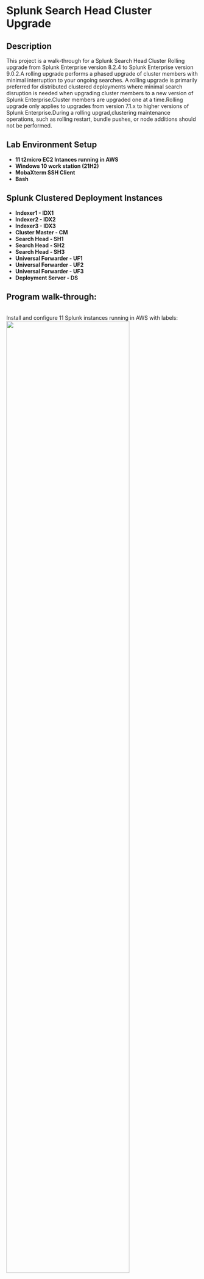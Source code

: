 <h1>Splunk Search Head Cluster Upgrade</h1>


<h2>Description</h2>
This project is a walk-through for a Splunk Search Head Cluster Rolling upgrade from Splunk Enterprise version 8.2.4 to Splunk Enterprise version 9.0.2.A rolling upgrade performs a phased upgrade of cluster members with minimal interruption to your ongoing searches. A rolling upgrade  is primarily preferred for distributed clustered deployments where minimal search disruption is needed when upgrading cluster members to a new version of Splunk Enterprise.Cluster members are upgraded one at a time.Rolling upgrade only applies to upgrades from version 7.1.x to higher versions of Splunk Enterprise.During a rolling upgrad,clustering maintenance operations, such as rolling restart, bundle pushes, or node additions should not be performed.

<br />


<h2>Lab Environment Setup</h2>

- <b>11 t2micro EC2 Intances running in AWS</b> 
- <b>Windows 10 work station (21H2)</b>
- <b>MobaXterm SSH Client</b>
- <b>Bash</b>

<h2>Splunk Clustered Deployment Instances</h2>

- <b>Indexer1 - IDX1</b> 
- <b>Indexer2 - IDX2</b>
- <b>Indexer3 - IDX3</b>
- <b>Cluster Master - CM</b>
- <b>Search Head - SH1</b>
- <b>Search Head - SH2</b>
- <b>Search Head - SH3</b>
- <b>Universal Forwarder - UF1</b>
- <b>Universal Forwarder - UF2</b>
- <b>Universal Forwarder - UF3</b>
- <b>Deployment Server - DS</b>

<h2>Program walk-through:</h2>



<br />
Install and configure 11 Splunk  instances running in AWS with labels:  <br/>
<img src="https://user-images.githubusercontent.com/112047285/205214716-5ded9750-c344-486f-9a9f-a053953d134f.png" height="80%" width="80%"/>
<br />
<br />
Run preliminary health checks on any Search Head Cluster member to establish a baseline of performance before the upgrade so you can tell 
if the system is performing within expected ranges after the upgrade.Run the CLI command on $SPLUNK_HOME ./splunk show shcluster-status --verbose.
Verify the Splunk version from the output: <br/>
<img src="https://user-images.githubusercontent.com/112047285/205215933-20f8310f-f6de-4889-bcd4-648cd036ccb9.png" height="80%" width="80%"/>
<br />
<br />
Initialize rolling upgrade on any Search Head Cluster Member:  <br/>
<img src="https://user-images.githubusercontent.com/112047285/205216725-9a90fd43-1e44-4105-88fe-cb5cf68fbdc7.png" height="80%" width="80%"/>
<br />
<br />
Select a Search Head Cluster member other than the Captain and put that member into manual detention mode:  <br/>
<img src="https://user-images.githubusercontent.com/112047285/205217013-a2951a1c-e7b6-45db-8618-6ae49110509c.png" height="80%" width="80%"/>
                                                             
<br />
<br />
Confirm the member is ready for upgrade.
Run the following command to confirm that all historical and ad-hoc searches are complete:  <br/>
<img src="https://user-images.githubusercontent.com/112047285/205217607-301fdaea-122e-4484-a502-c71654f5f4d0.png" height="80%" width="80%"/>
<br />
<br />

Upgrade the Search Head Cluster Member:  <br/>
<img src="https://user-images.githubusercontent.com/112047285/205218492-06b8f09e-c21f-4b49-83e0-5e090482d829.png" height="80%" width="80%"/>
<br />
<br />

Review migration options:  <br/>
<img src="https://user-images.githubusercontent.com/112047285/205218917-2059f872-fd6a-4d14-99dd-4d72dcf1b302.png" height="80%" width="80%"/>
<br />
<br />
Verify Splunk version upgrade:  <br/>
<img src="https://user-images.githubusercontent.com/112047285/205219458-0de642ac-0230-4300-93f5-a021d4952675.png" height="80%" width="80%"/>
<br />
<br />
Verify all  Seach Head Cluster members are up and running on the GUI:  <br/>
<img src="https://user-images.githubusercontent.com/112047285/205220093-28923050-3b83-4554-80ff-90c051e7f70e.png" height="80%" width="80%"/>
</p>

<!--
 ```diff
- text in red
+ text in green
! text in orange
# text in gray
@@ text in purple (and bold)@@
```
--!>
